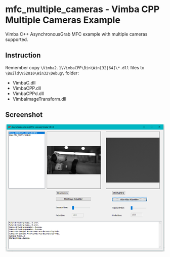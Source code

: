 # mfc_multiple_cameras - Vimba CPP Multiple Cameras Example
Vimba C++ AsynchronousGrab MFC example with multiple cameras supported.

## Instruction
Remember copy `\Vimba2.1\VimbaCPP\Bin\Win[32|64]\*.dll` files to `\Build\VS2010\Win32\Debug\` folder:  
* VimbaC.dll  
* VimbaCPP.dll  
* VimbaCPPd.dll
* VimbaImageTransform.dll



## Screenshot
![](screenshot.png)
